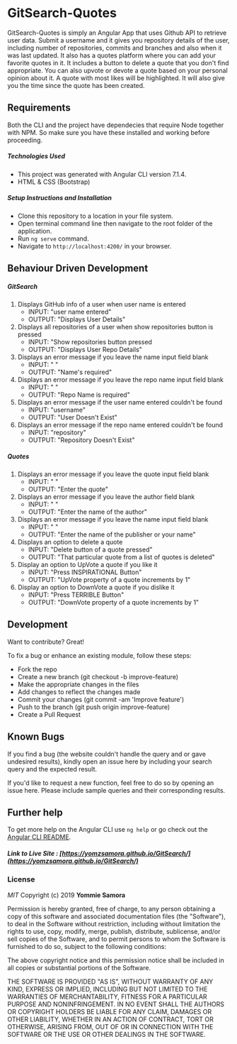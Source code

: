 # GitSearch-Quotes

GitSearch-Quotes is simply an Angular App that uses Github API to retrieve user data. Submit a username and it gives you repository details of the user, including number of repositories, commits and branches and also when it was last updated. It also has a quotes platform where you can add your favorite quotes in it. It includes a button to delete a quote that you don't find appropriate. You can also upvote or devote a quote based on your personal opinion about it. A quote with most likes will be highlighted. It will also give you the time since the quote has been created.

## Requirements

Both the CLI and the project have dependecies that require Node together with NPM. So make sure you have these installed and working before proceeding.

##### Technologies Used

- This project was generated with Angular CLI version 7.1.4.
- HTML & CSS (Bootstrap)

##### Setup Instructions and Installation

- Clone this repository to a location in your file system.
- Open terminal command line then navigate to the root folder of the application.
- Run `ng serve` command.
- Navigate to `http://localhost:4200/` in your browser.


## Behaviour Driven Development

##### GitSearch

1. Displays GitHub info of a user when user name is entered
   - INPUT: "user name entered"
   - OUTPUT: "Displays User Details"
2. Displays all repositories of a user when show repositories button is pressed
   - INPUT: "Show repositories button pressed
   - OUTPUT: "Displays User Repo Details"
3. Displays an error message if you leave the name input field blank
   - INPUT: " " 
   - OUTPUT: "Name's required" 
4. Displays an error message if you leave the repo name input field blank
   - INPUT: " " 
   - OUTPUT: "Repo Name is required"
5. Displays an error message if the user name entered couldn't be found
   - INPUT: "username"
   - OUTPUT: "User Doesn't Exist"
6. Displays an error message if the repo name entered couldn't be found
   - INPUT: "repository" 
   - OUTPUT: "Repository Doesn't Exist"

##### Quotes

1. Displays an error message if you leave the quote input field blank
   - INPUT: " " 
   - OUTPUT: "Enter the quote" 
2. Displays an error message if you leave the author field blank
   - INPUT: " " 
   - OUTPUT: "Enter the name of the author"
3. Displays an error message if you leave the name input field blank
   - INPUT: " "
   - OUTPUT: "Enter the name of the publisher or your name"
4. Displays an option to delete a quote
   - INPUT: "Delete button of a quote pressed" 
   - OUTPUT: "That particular quote from a list of quotes is deleted"
5. Display an option to UpVote a quote if you like it
   - INPUT: "Press INSPIRATIONAL Button"
   - OUTPUT: "UpVote property of a quote increments by 1" 
6. Display an option to DownVote a quote if you dislike it
   - INPUT: "Press TERRIBLE Button"
   - OUTPUT: "DownVote property of a quote increments by 1" 


## Development

Want to contribute? Great!

To fix a bug or enhance an existing module, follow these steps:
- Fork the repo
- Create a new branch (git checkout -b improve-feature)
- Make the appropriate changes in the files
- Add changes to reflect the changes made
- Commit your changes (git commit -am 'Improve feature')
- Push to the branch (git push origin improve-feature)
- Create a Pull Request


## Known Bugs

If you find a bug (the website couldn't handle the query and or gave undesired results), kindly open an issue here by including your search query and the expected result.

If you'd like to request a new function, feel free to do so by opening an issue here. Please include sample queries and their corresponding results.


## Further help

To get more help on the Angular CLI use `ng help` or go check out the [Angular CLI README](https://github.com/angular/angular-cli/blob/master/README.md).


##### Link to Live Site : [https://yomzsamora.github.io/GitSearch/](https://yomzsamora.github.io/GitSearch/)

### License

*MIT*
Copyright (c) 2019 **Yommie Samora**

Permission is hereby granted, free of charge, to any person obtaining a copy of this software and associated documentation files (the "Software"), to deal in the Software without restriction, including without limitation the rights to use, copy, modify, merge, publish, distribute, sublicense, and/or sell copies of the Software, and to permit persons to whom the Software is furnished to do so, subject to the following conditions:

The above copyright notice and this permission notice shall be included in all copies or substantial portions of the Software.

THE SOFTWARE IS PROVIDED "AS IS", WITHOUT WARRANTY OF ANY KIND, EXPRESS OR IMPLIED, INCLUDING BUT NOT LIMITED TO THE WARRANTIES OF MERCHANTABILITY, FITNESS FOR A PARTICULAR PURPOSE AND NONINFRINGEMENT. IN NO EVENT SHALL THE AUTHORS OR COPYRIGHT HOLDERS BE LIABLE FOR ANY CLAIM, DAMAGES OR OTHER LIABILITY, WHETHER IN AN ACTION OF CONTRACT, TORT OR OTHERWISE, ARISING FROM, OUT OF OR IN CONNECTION WITH THE SOFTWARE OR THE USE OR OTHER DEALINGS IN THE SOFTWARE.
